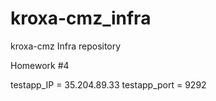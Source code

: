# kroxa-cmz_infra
kroxa-cmz Infra repository

Homework #4 

testapp_IP = 35.204.89.33
testapp_port = 9292 
